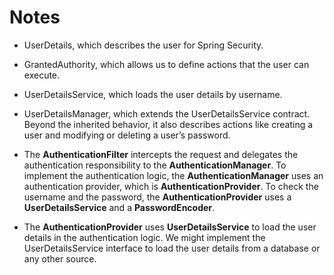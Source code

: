 # Notes

- UserDetails, which describes the user for Spring Security.

- GrantedAuthority, which allows us to define actions that the user can execute.

- UserDetailsService, which loads the user details by username.

- UserDetailsManager, which extends the UserDetailsService contract. Beyond the inherited behavior, it also describes actions like creating a user and modifying or deleting a user’s password.

- The __AuthenticationFilter__ intercepts the request and delegates the authentication responsibility to the __AuthenticationManager__. To implement the authentication logic, the __AuthenticationManager__ uses an authentication provider, which is __AuthenticationProvider__. To check the username and the password, the __AuthenticationProvider__ uses a __UserDetailsService__ and a __PasswordEncoder__.

- The __AuthenticationProvider__ uses __UserDetailsService__ to load the user details in the authentication logic. We might implement the UserDetailsService interface to load the user details from a database or any other source.

